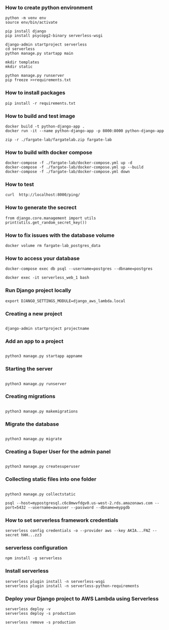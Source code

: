 ### How to create python environment

```
python -m venv env
source env/bin/activate
```

```
pip install django
pip install psycopg2-binary serverless-wsgi

django-admin startproject serverless
cd serverless
python manage.py startapp main

mkdir templates
mkdir static

python manage.py runserver
pip freeze >>requirements.txt
```

### How to install packages

```
pip install -r requirements.txt
```

### How to build and test image

```
docker build -t python-django-app .
docker run -it --name python-django-app -p 8000:8000 python-django-app
```

```
zip -r ./fargate-lab/fargatelab.zip fargate-lab
```

### How to build with docker compose

```
docker-compose -f ./fargate-lab/docker-compose.yml up -d
docker-compose -f ./fargate-lab/docker-compose.yml up --build
docker-compose -f ./fargate-lab/docker-compose.yml down
```

### **How to test**

```
curl  http://localhost:8000/ping/
```

### How to generate the secrect

```
from django.core.management import utils
print(utils.get_random_secret_key())
```

### How to fix issues with the database volume

```
docker volume rm fargate-lab_postgres_data
```

### **How to access your database**

```
docker-compose exec db psql --username=postgres --dbname=postgres
```

```
docker exec -it serverless_web_1 bash
```

### **Run Django project locally**

```
export DJANGO_SETTINGS_MODULE=django_aws_lambda.local
```

### **Creating a new project**

```

django-admin startproject projectname

```

### **Add an app to a project**

```

python3 manage.py startapp appname

```

### **Starting the server**

```

python3 manage.py runserver

```

### **Creating migrations**

```

python3 manage.py makemigrations

```

### **Migrate the database**

```

python3 manage.py migrate

```

### **Creating a Super User for the admin panel**

```

python3 manage.py createsuperuser

```

### **Collecting static files into one folder**

```

python3 manage.py collectstatic

```

```
psql --host=mypostgresql.c6c8mwvfdgv0.us-west-2.rds.amazonaws.com --port=5432 --username=awsuser --password --dbname=mypgdb
```

### How to set serverless framework credentials

```
serverless config credentials -o --provider aws --key AKIA...FNZ --secret hHH...zz3
```

### **serverless configuration**

```
npm install -g serverless
```

### **Install serverless**

```
serverless plugin install -n serverless-wsgi
serverless plugin install -n serverless-python-requirements
```

### **Deploy your Django project to AWS Lambda using Serverless**

```
serverless deploy -v
serverless deploy -s production
```

```
serverless remove -s production
```
